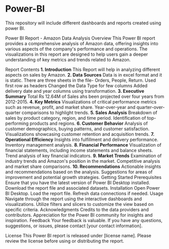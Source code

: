 # Power-BI
This repository will include different dashboards and reports created using power BI.

Power BI Report - Amazon Data Analysis
Overview
This Power BI report provides a comprehensive analysis of Amazon data, offering insights into various aspects of the company's performance and operations. The visualizations in this report are designed to help users gain a deeper understanding of key metrics and trends related to Amazon.

Report Contents
**1. Introduction**
This Report will help in analyzing different aspects on sales by Amazon.
**2. Data Sources**
Data is in excel format and it is static. There are three sheets in the file- Orders, People, Return.
Used first row as headers
Changed the Data Type for few columns
Added delivery date and year columns using transformation.
**3. Executive Summary**
Total Rs 12.64M of Sales ahs been projected over four years from 2012-2015.
**4. Key Metrics**
Visualizations of critical performance metrics such as revenue, profit, and market share.
Year-over-year and quarter-over-quarter comparisons to highlight trends.
**5. Sales Analysis**
Breakdown of sales by product category, region, and time period.
Identification of top-performing products and regions.
**6. Customer Behavior**
Analysis of customer demographics, buying patterns, and customer satisfaction.
Visualizations showcasing customer retention and acquisition trends.
**7. Operational Efficiency**
Insights into fulfillment and delivery performance.
Inventory management analysis.
**8. Financial Performance**
Visualization of financial statements, including income statements and balance sheets.
Trend analysis of key financial indicators.
**9. Market Trends**
Examination of industry trends and Amazon's position in the market.
Competitive analysis and market share comparisons.
**10. Recommendations**
Actionable insights and recommendations based on the analysis.
Suggestions for areas of improvement and potential growth strategies.
Getting Started
Prerequisites
Ensure that you have the latest version of Power BI Desktop installed.
Download the report file and associated datasets.
Installation
Open Power BI Desktop.
Load the report file.
Refresh data connections if needed.
Usage
Navigate through the report using the interactive dashboards and visualizations.
Utilize filters and slicers to customize the view based on specific criteria.
Acknowledgments
Credits to the data providers and contributors.
Appreciation for the Power BI community for insights and inspiration.
Feedback
Your feedback is valuable. If you have any questions, suggestions, or issues, please contact [your contact information].

License
This Power BI report is released under [license name]. Please review the license before using or distributing the report.



